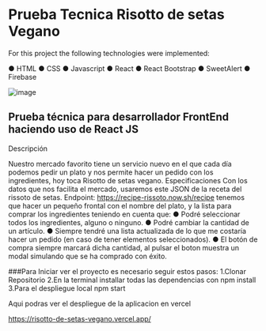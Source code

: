 # Prueba Tecnica Risotto de setas Vegano

For this project the following technologies were implemented:

● HTML
● CSS
● Javascript
● React
● React Bootstrap
● SweetAlert
● Firebase

![image](https://user-images.githubusercontent.com/87457675/159273652-49916b22-3567-4cd9-88ed-725e4e83acb5.png)

## Prueba técnica para desarrollador FrontEnd haciendo uso de React JS

Descripción

Nuestro mercado favorito tiene un servicio nuevo en el que cada día podemos pedir un plato
y nos permite hacer un pedido con los ingredientes, hoy toca Risotto de setas vegano.
Especificaciones
Con los datos que nos facilita el mercado, usaremos este JSON de la receta del rissoto de setas.
Endpoint: https://recipe-rissoto.now.sh/recipe
tenemos que hacer un pequeño frontal con el nombre del plato, y la lista para comprar los
ingredientes teniendo en cuenta que:
● Podré seleccionar todos los ingredientes, alguno o ninguno.
● Podré cambiar la cantidad de un artículo.
● Siempre tendré una lista actualizada de lo que me costaría hacer un pedido (en caso de
tener elementos seleccionados).
● El botón de compra siempre marcará dicha cantidad, al pulsar el boton muestra un
modal simulando que se ha comprado con éxito.

###Para Iniciar ver el proyecto es necesario seguir estos pasos:
1.Clonar Repositorio
2.En la terminal installar todas las dependencias con npm install
3.Para el despliegue local npm start


Aqui podras ver el despliegue de la aplicacion en vercel

https://risotto-de-setas-vegano.vercel.app/

